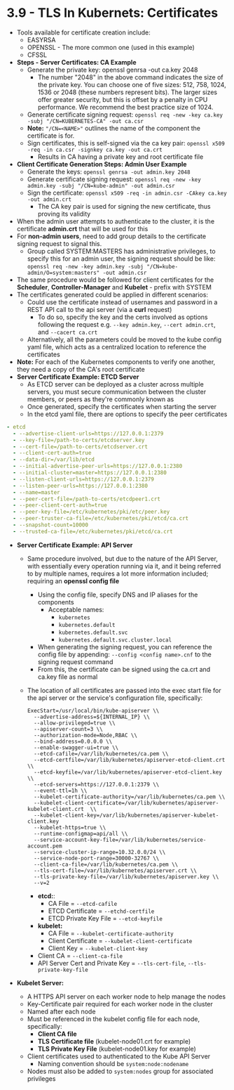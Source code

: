 # 3.9 - TLS In Kubernets: Certificates

- Tools available for certificate creation include:
  - EASYRSA
  - OPENSSL - The more common one (used in this example)
  - CFSSL
- **Steps - Server Certificates: CA Example**
  - Generate the private key: openssl genrsa -out ca.key 2048
    - The number "2048" in the above command indicates the size of the private key. You can choose one of five sizes: 512, 758, 1024, 1536 or 2048 (these numbers represent bits).
    The larger sizes offer greater security, but this is offset by a penalty in CPU performance. We recommend the best practice size of 1024.
  - Generate certificate signing request: `openssl req -new -key ca.key -subj "/CN=KUBERNETES-CA" -out ca.csr`
  - **Note:** `"/CN=<NAME>"` outlines the name of the component the certificate is for.
  - Sign certificates, this is self-signed via the ca key pair: `openssl x509 -req -in ca.csr -signkey ca.key -out ca.crt`
    - Results in CA having a private key and root certificate file
- **Client Certificate Generation Steps: Admin User Example**
  - Generate the keys: `openssl genrsa -out admin.key 2048`
  - Generate certificate signing request: `openssl req -new -key admin.key -subj "/CN=kube-admin" -out admin.csr`
  - Sign the certificate: `openssl x509 -req -in admin.csr -CAkey ca.key -out admin.crt`
    - The CA key pair is used for signing the new certificate, thus proving its validity
- When the admin user attempts to authenticate to the cluster, it is the certificate **admin.crt** that will be used for this
- For **non-admin users**, need to add group details to the certificate signing request to signal this.
  - Group called SYSTEM:MASTERS has administrative privileges, to specify this for an admin user, the signing request should be like: `openssl req -new -key admin.key -subj "/CN=kube-admin/O=system:masters" -out admin.csr`
- The same procedure would be followed for client certificates for the **Scheduler**, **Controller-Manager** and **Kubelet** - prefix with SYSTEM
- The certificates generated could be applied in different scenarios:
  - Could use the certificate instead of usernames and password in a REST API call to the api server (via a **curl** request)
    - To do so, specify the key and the certs involved as options following the request e.g. `--key admin.key`, `--cert admin.crt`, and `--cacert ca.crt`
  - Alternatively, all the parameters could be moved to the kube config yaml file, which acts as a centralized location to reference the certificates
- **Note:** For each of the Kubernetes components to verify one another, they need a copy of the CA's root certificate
- **Server Certificate Example: ETCD Server**
  - As ETCD server can be deployed as a cluster across multiple servers, you must secure communication between the cluster members, or peers as they're commonly known as
  - Once generated, specify the certificates when starting the server
  - In the etcd yaml file, there are options to specify the peer certificates

```yaml
- etcd
  - --advertise-client-urls=https://127.0.0.1:2379
  - --key-file=/path-to-certs/etcdserver.key
  - --cert-file=/path-to-certs/etcdserver.crt
  - --client-cert-auth=true
  - --data-dir=/var/lib/etcd
  - --initial-advertise-peer-urls=https://127.0.0.1:2380
  - --initial-cluster=master=https://127.0.0.1:2380
  - --listen-client-urls=https://127.0.0.1:2379
  - --listen-peer-urls=https://127.0.0.1:2380
  - --name=master
  - --peer-cert-file=/path-to-certs/etcdpeer1.crt
  - --peer-client-cert-auth=true
  - --peer-key-file=/etc/kubernetes/pki/etc/peer.key
  - --peer-truster-ca-file=/etc/kubernetes/pki/etcd/ca.crt
  - --snapshot-count=10000
  - --trusted-ca-file=/etc/kubernetes/pki/etcd/ca.crt
```

- **Server Certificate Example: API Server**
  - Same procedure involved, but due to the nature of the API Server, with essentially every operation running via it, and it being referred to by multiple names, requires a lot more information included; requiring an **openssl config file**
    - Using the config file, specify DNS and IP aliases for the components
      - Acceptable names:
        - `kubernetes`
        - `kubernetes.default`
        - `kubernetes.default.svc`
        - `kubernetes.default.svc.cluster.local`
    - When generating the signing request, you can reference the config file by appending: `--config <config name>.cnf` to the signing request command
    - From this, the certificate can be signed using the ca.crt and ca.key file as normal
  - The location of all certificates are passed into the exec start file for the api server or the service's configuration file, specifically:

    ```shell
    ExecStart=/usr/local/bin/kube-apiserver \\
      --advertise-address=${INTERNAL_IP} \\
      --allow-privileged=true \\
      --apiserver-count=3 \\
      --authorization-mode=Node,RBAC \\
      --bind-address=0.0.0.0 \\
      --enable-swagger-ui=true \\
      --etcd-cafile=/var/lib/kubernetes/ca.pem \\
      --etcd-certfile=/var/lib/kubernetes/apiserver-etcd-client.crt \\
      --etcd-keyfile=/var/lib/kubernetes/apiserver-etcd-client.key \\
      --etcd-servers=https://127.0.0.1:2379 \\
      --event-ttl=1h \\
      --kubelet-certificate-authority=/var/lib/kubernetes/ca.pem \\
      --kubelet-client-certificate=/var/lib/kubernetes/apiserver-kubelet-client.crt  \\
      --kubelet-client-key=/var/lib/kubernetes/apiserver-kubelet-client.key
      --kubelet-https=true \\
      --runtime-configmap=api/all \\
      --service-account-key-file=/var/lib/kubernetes/service-account.pem
      --service-cluster-ip-range=10.32.0.0/24 \\
      --service-node-port-range=30000-32767 \\
      --client-ca-file=/var/lib/kubernetes/ca.pem \\
      --tls-cert-file=/var/lib/kubernetes/apiserver.crt \\
      --tls-private-key-file=/var/lib/kubernetes/apiserver.key \\
      --v=2
    ```

    - **etcd:**:
      - CA File = `--etcd-cafile`
      - ETCD Certificate = `--etchd-certfile`
      - ETCD Private Key File = `--etcd-keyfile`
    - **kubelet:**
      - CA File = `--kubelet-certificate-authority`
      - Client Certificate = `--kubelet-client-certificate`
      - Client Key = `--kubelet-client-key`
    - Client CA = `--client-ca-file`
    - API Server Cert and Private Key = `--tls-cert-file`, `--tls-private-key-file`

- **Kubelet Server:**
  - A HTTPS API server on each worker node to help manage the nodes
  - Key-Certificate pair required for each worker node in the cluster
  - Named after each node
  - Must be referenced in the kubelet config file for each node, specifically:
    - **Client CA file**
    - **TLS Certificate file** (kubelet-node01.crt for example)
    - **TLS Private Key File** (kubelet-node01.key for example)
  - Client certificates used to authenticated to the Kube API Server
    - Naming convention should be `system:node:nodename`
  - Nodes must also be added to `system:nodes` group for associated privileges
